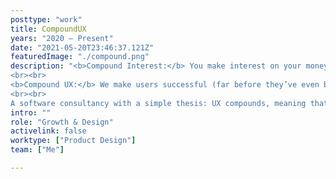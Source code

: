 ```yaml
---
posttype: "work"
title: CompoundUX
years: "2020 – Present"
date: "2021-05-20T23:46:37.121Z"  
featuredImage: "./compound.png"
description: "<b>Compound Interest:</b> You make interest on your money, then you make even more interest on the combination of your money and previous interest. Repeat ad infinitum. Einstein called it the most powerful force in the universe.
<br><br>
<b>Compound UX:</b> We make users successful (far before they’ve even bought our product), then we make them even more successful based on the snowballing nature of previous successes.
<br><br>
A software consultancy with a simple thesis: UX compounds, meaning that successful user experiences are defined not by additive results, but by <b>multiplicative</b> and <b>exponential</b> ones."
intro: ""
role: "Growth & Design"
activelink: false
worktype: ["Product Design"]
team: ["Me"]

---
```



